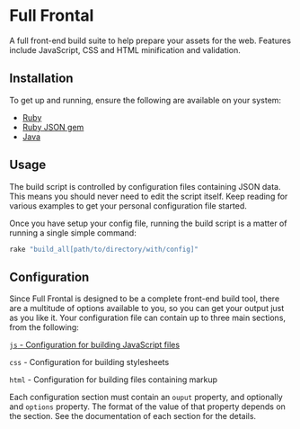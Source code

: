 Full Frontal
============

A full front-end build suite to help prepare your assets for the web. Features include JavaScript, CSS and HTML minification and validation.

## Installation

To get up and running, ensure the following are available on your system:

 - [Ruby](http://www.ruby-lang.org/en/downloads/)
 - [Ruby JSON gem](http://flori.github.com/json/)
 - [Java](http://java.com/en/download/index.jsp)

## Usage

The build script is controlled by configuration files containing JSON data. This means you should never need to edit the script itself. Keep reading for various examples to get your personal configuration file started.

Once you have setup your config file, running the build script is a matter of running a single simple command:

```ruby
rake "build_all[path/to/directory/with/config]"
```
    
## Configuration

Since Full Frontal is designed to be a complete front-end build tool, there are a multitude of options available to you, so you can get your output just as you like it. Your configuration file can contain up to three main sections, from the following:

[`js` - Configuration for building JavaScript files](https://github.com/jamesallardice/full-frontal/wiki/JavaScript-Configuration)

`css` - Configuration for building stylesheets

`html` - Configuration for building files containing markup

Each configuration section must contain an `ouput` property, and optionally and `options` property. The format of the value of that property depends on the section. See the documentation of each section for the details.
